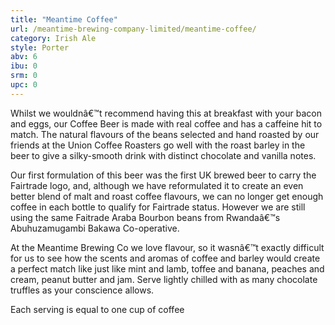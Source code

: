```yaml
---
title: "Meantime Coffee"
url: /meantime-brewing-company-limited/meantime-coffee/
category: Irish Ale
style: Porter
abv: 6
ibu: 0
srm: 0
upc: 0
---
```

Whilst we wouldnâ€™t recommend having this at breakfast with your bacon and eggs, our Coffee Beer is made with real coffee and has a caffeine hit to match. The natural flavours of the beans selected and hand roasted by our friends at the Union Coffee Roasters go well with the roast barley in the beer to give a silky-smooth drink with distinct chocolate and vanilla notes. 

Our first formulation of this beer was the first UK brewed beer to carry the Fairtrade logo, and, although we have reformulated it to create an even better blend of malt and roast coffee flavours, we can no longer get enough coffee in each bottle to qualify for Fairtrade status. However we are still using the same Faitrade Araba Bourbon beans from Rwandaâ€™s Abuhuzamugambi Bakawa Co-operative.

At the Meantime Brewing Co we love flavour, so it wasnâ€™t exactly difficult for us to see how the scents and aromas of coffee and barley would create a perfect match like just like mint and lamb, toffee and banana, peaches and cream, peanut butter and jam. Serve lightly chilled with as many chocolate truffles as your conscience allows.

Each serving is equal to one cup of coffee
